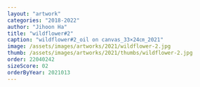 ```yaml
---
layout: "artwork"
categories: "2018-2022"
author: "Jihoon Ha"
title: "wildflower#2"
caption: "wildflower#2_oil on canvas_33×24㎝_2021"
image: /assets/images/artworks/2021/wildflower-2.jpg
thumb: /assets/images/artworks/2021/thumbs/wildflower-2.jpg
order: 22040242
sizeScore: 02
orderByYear: 2021013
---
```

